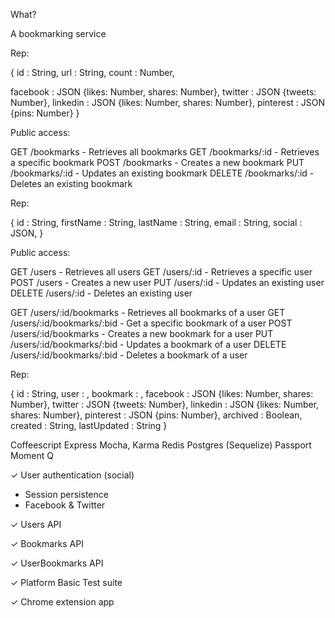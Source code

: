 
What?

A bookmarking service



<!-- API -->



<!-- Resource: bookmark -->

Rep:

{
  id             : String,
  url            : String,
  count          : Number,
  <!-- bookmarkedBy   : Array <UserId>, -->
  <!-- archivedBy     : Array <UserId>, -->
  facebook       : JSON {likes: Number, shares: Number},
  twitter        : JSON {tweets: Number},
  linkedin       : JSON {likes: Number, shares: Number},
  pinterest      : JSON {pins: Number}
}

Public access:

GET    /bookmarks     - Retrieves all bookmarks
GET    /bookmarks/:id - Retrieves a specific bookmark
POST   /bookmarks     - Creates a new bookmark
PUT    /bookmarks/:id - Updates an existing bookmark
DELETE /bookmarks/:id - Deletes an existing bookmark



<!-- Resource: user -->

Rep:

{
  id        : String,
  firstName : String,
  lastName  : String,
  email     : String,
  social    : JSON,
}

Public access:

GET    /users     - Retrieves all users
GET    /users/:id - Retrieves a specific user
POST   /users     - Creates a new user
PUT    /users/:id - Updates an existing user
DELETE /users/:id - Deletes an existing user

GET    /users/:id/bookmarks      - Retrieves all bookmarks of a user
GET    /users/:id/bookmarks/:bid - Get a specific bookmark of a user
POST   /users/:id/bookmarks      - Creates a new bookmark for a user
PUT    /users/:id/bookmarks/:bid - Updates a bookmark of a user
DELETE /users/:id/bookmarks/:bid - Deletes a bookmark of a user


<!-- Relation: UserBookmark -->

Rep:

{
  id           : String,
  user         : <UserId>,
  bookmark     : <BookmarkId>,
  facebook     : JSON {likes: Number, shares: Number},
  twitter      : JSON {tweets: Number},
  linkedin     : JSON {likes: Number, shares: Number},
  pinterest    : JSON {pins: Number},
  archived     : Boolean,
  created      : String,
  lastUpdated  : String
}






<!-- Stack -->


Coffeescript
Express
Mocha, Karma
Redis
Postgres (Sequelize)
Passport
Moment
Q


<!-- Modules -->

✓ User authentication (social)
 - Session persistence
 - Facebook & Twitter

✓ Users API

✓ Bookmarks API

✓ UserBookmarks API

✓ Platform Basic Test suite

✓ Chrome extension app

